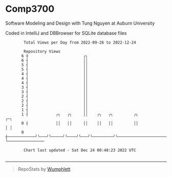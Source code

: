 # Comp3700

Software Modeling and Design with Tung Nguyen at Auburn University

Coded in IntelliJ and DBBrowser for SQLite database files

```
        Total Views per Day from 2022-09-26 to 2022-12-24

        Repository Views
       6 ┼                        ╭╮
       6 ┤                        ││
       5 ┤                        ││
       5 ┤                        ││
       4 ┤                        ││
       4 ┤                        ││
       4 ┤                        ││
       3 ┤                        ││
       3 ┤                        ││
       2 ┤                        ││
       2 ┤                        ││
       2 ┤                        ││
       1 ┤                        ││
       1 ┤            ╭╮   ╭╮     ││    ╭╮   ╭╮         ╭╮                      ╭─╮
       0 ┤            ││   ││     ││    ││   ││         ││                      │ │
       0 ┼────────────╯╰───╯╰─────╯╰────╯╰───╯╰─────────╯╰──────────────────────╯ ╰────────────────

        Chart last updated - Sat Dec 24 00:48:23 2022 UTC
        
```

---

> RepoStats by [Wumphlett](https://github.com/Wumphlett)
